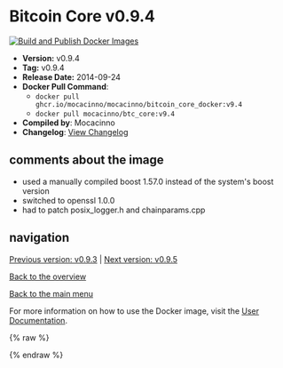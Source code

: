 # Bitcoin Core v0.9.4

[![Build and Publish Docker Images](https://github.com/mocacinno/bitcoin_core_docker/actions/workflows/build-and-publish.yml/badge.svg?branch=v9.4)](https://github.com/mocacinno/bitcoin_core_docker/actions/workflows/build-and-publish.yml)

- **Version:** v0.9.4
- **Tag:** v0.9.4
- **Release Date:** 2014-09-24
- **Docker Pull Command**:
  - `docker pull ghcr.io/mocacinno/mocacinno/bitcoin_core_docker:v9.4`
  - `docker pull mocacinno/btc_core:v9.4`
- **Compiled by**: Mocacinno
- **Changelog**: [View Changelog](https://github.com/bitcoin/bitcoin/blob/v0.9.4/doc/release-notes.md)

## comments about the image

- used a manually compiled boost 1.57.0 instead of the system's boost version
- switched to openssl 1.0.0
- had to patch posix_logger.h and chainparams.cpp

## navigation

[Previous version: v0.9.3](./v9.3.md) | [Next version: v0.9.5](./v9.5.md)

[Back to the overview](./Readme.md)

[Back to the main menu](../Readme.md)

For more information on how to use the Docker image, visit the [User Documentation](../userdocs/Readme.md).

<!-- Google tag (gtag.js) -->
{% raw %}
<script async src="https://www.googletagmanager.com/gtag/js?id=G-BPC6NC6FF9"></script>
<script>
  window.dataLayer = window.dataLayer || [];
  function gtag(){dataLayer.push(arguments);}
  gtag('js', new Date());
  gtag('config', 'G-BPC6NC6FF9');
</script>
{% endraw %}

